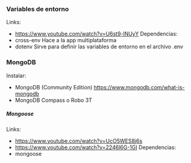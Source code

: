 ### Variables de entorno
Links:
- https://www.youtube.com/watch?v=U6st9-lNUyY
Dependencias:
- cross-env	Hace a la app multiplataforma
- dotenv	Sirve para definir las variables de entorno en el archivo .env

### MongoDB
Instalar:
- MongoDB (Community Edition) https://www.mongodb.com/what-is-mongodb
- MongoDB Compass o Robo 3T
##### Mongoose
Links:
- https://www.youtube.com/watch?v=UcO5WES8j6s
- https://www.youtube.com/watch?v=2246l6G-1GI
Dependencias:
- mongoose